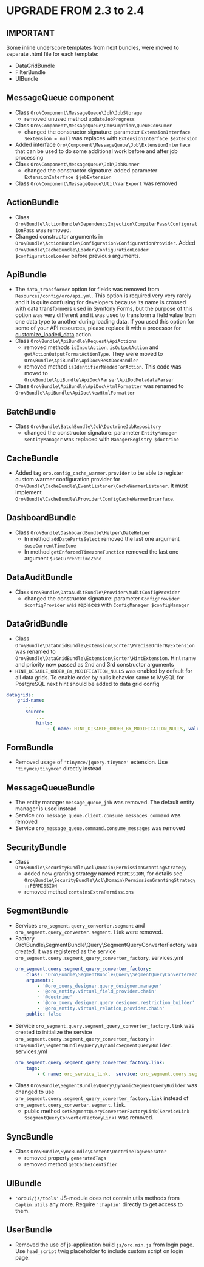 UPGRADE FROM 2.3 to 2.4
=======================

**IMPORTANT**
-------------

Some inline underscore templates from next bundles, were moved to separate .html file for each template:
 - DataGridBundle
 - FilterBundle
 - UIBundle

MessageQueue component
----------------------
- Class `Oro\Component\MessageQueue\Job\JobStorage`
    - removed unused method `updateJobProgress`
- Class `Oro\Component\MessageQueue\Consumption\QueueConsumer`
    - changed the constructor signature: parameter `ExtensionInterface $extension = null` was replaces with `ExtensionInterface $extension`
- Added interface `Oro\Component\MessageQueue\Job\ExtensionInterface` that can be used to do some additional work before and after job processing
- Class `Oro\Component\MessageQueue\Job\JobRunner`
    - changed the constructor signature: added parameter `ExtensionInterface $jobExtension`
- Class `Oro\Component\MessageQueue\Util\VarExport` was removed

ActionBundle
------------
- Class `Oro\Bundle\ActionBundle\DependencyInjection\CompilerPass\ConfigurationPass` was removed.
- Changed constructor arguments in `Oro\Bundle\ActionBundle\Configuration\ConfigurationProvider`. Added `Oro\Bundle\CacheBundle\Loader\ConfigurationLoader $configurationLoader` before previous arguments.

ApiBundle
---------
- The `data_transformer` option for fields was removed from `Resources/config/oro/api.yml`. This option is required very very rarely and it is quite confusing for developers because its name is crossed with data transformers used in Symfony Forms, but the purpose of this option was very different and it was used to transform a field value from one data type to another during loading data. If you used this option for some of your API resources, please replace it with a processor for [customize_loaded_data](./src/Oro/Bundle/ApiBundle/Resources/doc/actions.md#customize_loaded_data-action) action.
- Class `Oro\Bundle\ApiBundle\Request\ApiActions`
    - removed methods `isInputAction`, `isOutputAction` and `getActionOutputFormatActionType`. They were moved to `Oro\Bundle\ApiBundle\ApiDoc\RestDocHandler`
    - removed method `isIdentifierNeededForAction`. This code was moved to `Oro\Bundle\ApiBundle\ApiDoc\Parser\ApiDocMetadataParser`
- Class `Oro\Bundle\ApiBundle\ApiDoc\HtmlFormatter` was renamed to `Oro\Bundle\ApiBundle\ApiDoc\NewHtmlFormatter`

BatchBundle
-----------
- Class `Oro\Bundle\BatchBundle\Job\DoctrineJobRepository`
    - changed the constructor signature: parameter `EntityManager $entityManager` was replaced with `ManagerRegistry $doctrine`

CacheBundle
-----------
- Added tag `oro.config_cache_warmer.provider` to be able to register custom warmer configuration provider for `Oro\Bundle\CacheBundle\EventListener\CacheWarmerListener`. It must implement `Oro\Bundle\CacheBundle\Provider\ConfigCacheWarmerInterface`.

DashboardBundle
--------
- Class `Oro\Bundle\DashboardBundle\Helper\DateHelper`
    - In method `addDatePartsSelect` removed the last one argument `$useCurrentTimeZone`
    - In method `getEnforcedTimezoneFunction` removed the last one argument `$useCurrentTimeZone`

DataAuditBundle
---------------
- Class `Oro\Bundle\DataAuditBundle\Provider\AuditConfigProvider`
    - changed the constructor signature: parameter `ConfigProvider $configProvider` was replaces with `ConfigManager $configManager`

DataGridBundle
--------------
- Class `Oro\Bundle\DataGridBundle\Extension\Sorter\PreciseOrderByExtension` was renamed to `Oro\Bundle\DataGridBundle\Extension\Sorter\HintExtension`.
 Hint name and priority now passed as 2nd and 3rd constructor arguments
- `HINT_DISABLE_ORDER_BY_MODIFICATION_NULLS` was enabled by default for all data grids. To enable order by nulls behavior same to MySQL for PostgreSQL 
 next hint should be added to data grid config
```yaml
datagrids:
    grid-name:
       ...
       source:
           ...
           hints:
               - { name: HINT_DISABLE_ORDER_BY_MODIFICATION_NULLS, value: false }
```

FormBundle
----------
- Removed usage of `'tinymce/jquery.tinymce'` extension. Use `'tinymce/tinymce'` directly instead

MessageQueueBundle
------------------
- The entity manager `message_queue_job` was removed. The default entity manager is used instead
- Service `oro_message_queue.client.consume_messages_command` was removed
- Service `oro_message_queue.command.consume_messages` was removed

SecurityBundle
--------------
- Class `Oro\Bundle\SecurityBundle\Acl\Domain\PermissionGrantingStrategy`
    - added new granting strategy named `PERMISSION`, for details see `Oro\Bundle\SecurityBundle\Acl\Domain\PermissionGrantingStrategy::PERMISSION`
    - removed method `containsExtraPermissions`

SegmentBundle
-------------
- Services `oro_segment.query_converter.segment` and `oro_segment.query_converter.segment.link` were removed.
- Factory Oro\Bundle\SegmentBundle\Query\SegmentQueryConverterFactory was created. it was registered as the service `oro_segment.query.segment_query_converter_factory`.
    services.yml
    ```yml
    oro_segment.query.segment_query_converter_factory:
        class: 'Oro\Bundle\SegmentBundle\Query\SegmentQueryConverterFactory'
        arguments:
            - '@oro_query_designer.query_designer.manager'
            - '@oro_entity.virtual_field_provider.chain'
            - '@doctrine'
            - '@oro_query_designer.query_designer.restriction_builder'
            - '@oro_entity.virtual_relation_provider.chain'
        public: false
    ```
- Service `oro_segment.query.segment_query_converter_factory.link` was created to initialize the service `oro_segment.query.segment_query_converter_factory` in `Oro\Bundle\SegmentBundle\Query\DynamicSegmentQueryBuilder`.
    services.yml
    ```yml
    oro_segment.query.segment_query_converter_factory.link:
        tags:
            - { name: oro_service_link,  service: oro_segment.query.segment_query_converter_factory }
     ```
- Class `Oro\Bundle\SegmentBundle\Query\DynamicSegmentQueryBuilder` was changed to use `oro_segment.query.segment_query_converter_factory.link` instead of `oro_segment.query_converter.segment.link`.
    - public method `setSegmentQueryConverterFactoryLink(ServiceLink $segmentQueryConverterFactoryLink)` was removed.

SyncBundle
----------
- Class `Oro\Bundle\SyncBundle\Content\DoctrineTagGenerator`
    - removed property `generatedTags`
    - removed method `getCacheIdentifier`

UIBundle
--------
- `'oroui/js/tools'` JS-module does not contain utils methods from `Caplin.utils` any more. Require `'chaplin'` directly to get access to them.

UserBundle
----------
-  Removed the use of js-application build `js/oro.min.js` from login page. Use `head_script` twig placeholder to include custom script on login page.
